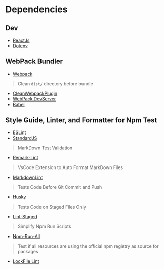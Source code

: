 # Dependencies

## Dev

* [ReactJs](https://reactjs.org/)
* [Dotenv](https://www.npmjs.com/package/dotenv)

## WebPack Bundler

* [Webpack](https://webpack.js.org/)

> Clean ```dist/``` directory before bundle

* [CleanWebpackPlugin](https://www.npmjs.com/package/clean-webpack-plugin)
* [WebPack DevServer](https://webpack.js.org/configuration/dev-server/)
* [Babel](https://babeljs.io/)

## Style Guide, Linter, and Formatter for Npm Test

* [ESLint](https://eslint.org/)
* [StandardJS](https://standardjs.com/)

> MarkDown Test Validation

* [Remark-Lint](https://www.npmjs.com/package/remark-lint)

> VsCode Extension to Auto Format MarkDown Files

* [MarkdownLint](https://marketplace.visualstudio.com/items?itemName=DavidAnson.vscode-markdownlint)

> Tests Code Before Git Commit and Push

* [Husky](https://www.npmjs.com/package/husky)

> Tests Code on Staged Files Only

* [Lint-Staged](https://www.npmjs.com/package/lint-staged)

> Simplify Npm Run Scripts

* [Npm-Run-All](https://www.npmjs.com/package/npm-run-all)

> Test if all resources are using the official npm registry as source for
> packages

* [LockFile Lint](https://www.npmjs.com/package/lockfile-lint)
